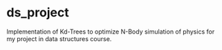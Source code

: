 ds_project
==========
Implementation of Kd-Trees to optimize N-Body simulation of physics for my project in data structures course.
